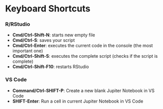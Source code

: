 # Keyboard Shortcuts

### R/RStudio

- **Cmd/Ctrl-Shift-N**:   starts new empty file
- **Cmd/Ctrl-S**:         saves your script
- **Cmd/Ctrl-Enter**:     executes the current code in the console (the most important one)
- **Cmd/Ctrl-Shift-S**:   executes the complete script (checks if the script is complete)
- **Cmd/Ctrl-Shift-F10**: restarts RStudio

### VS Code

- **Command/Ctrl-SHIFT-P**: Create a new blank Jupiter Notebook in VS Code
- **SHIFT-Enter**:          Run a cell in current Jupiter Notebook in VS Code

